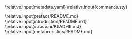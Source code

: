 \relative.input{metadata.yaml}
\relative.input{commands.sty}

\relative.input{preface/README.md}
\relative.input{introduction/README.md}
\relative.input{structure/README.md}
\relative.input{metaheuristics/README.md}

